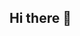 ## Hi there 👋

<!--
**MarquisVorn90/MarquisVorn90** is a ✨ _special_ ✨ repository because its `README.md` (this file) appears on your GitHub profile.

Here are some ideas to get you started:
i     im currently working moons poetry.

- 🔭 I’m currently working on ...
- 🌱 I’m currently learning ...
- 👯 I’m looking to collaborate on ...
- 🤔 I’m looking for help with ...
- 💬 Ask me about ...
- 📫 How to reach me: ...
- 😄 Pronouns: ...
- ⚡ Fun fact: ...
-->
